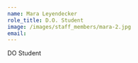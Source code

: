 ```yaml
---
name: Mara Leyendecker
role_title: D.O. Student
image: /images/staff_members/mara-2.jpg
email:
---
```


DO Student